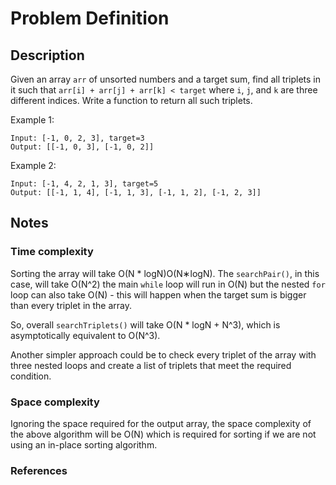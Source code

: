 # Problem Definition

## Description

Given an array `arr` of unsorted numbers and a target sum, find all triplets in it such that `arr[i] + arr[j] + arr[k] < target` where `i`, `j`, and `k` are three different indices. Write a function to return all such triplets.

Example 1:

```text
Input: [-1, 0, 2, 3], target=3
Output: [[-1, 0, 3], [-1, 0, 2]]
```

Example 2:

```text
Input: [-1, 4, 2, 1, 3], target=5
Output: [[-1, 1, 4], [-1, 1, 3], [-1, 1, 2], [-1, 2, 3]]
```

## Notes

### Time complexity

Sorting the array will take O(N * logN)O(N∗logN). The `searchPair()`, in this case, will take O(N^2) the main `while` loop will run in O(N) but the nested `for` loop can also take O(N) - this will happen when the target sum is bigger than every triplet in the array.

So, overall `searchTriplets()` will take O(N * logN + N^3), which is asymptotically equivalent to O(N^3).

Another simpler approach could be to check every triplet of the array with three nested loops and create a list of triplets that meet the required condition.

### Space complexity

Ignoring the space required for the output array, the space complexity of the above algorithm will be O(N) which is required for sorting if we are not using an in-place sorting algorithm.

### References
